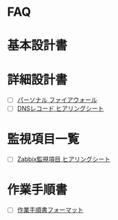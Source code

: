 # FAQ
# 基本設計書
# 詳細設計書
- [ ] [パーソナル ファイアウォール]()
- [ ] [DNSレコード ヒアリングシート]()
# 監視項目一覧
- [ ] [Zabbix監視項目 ヒアリングシート](https://github.com/thetaru/memorandum/tree/master/design_document/zabbix_monitoring_design)
# 作業手順書
- [ ] [作業手順書フォーマット]()

